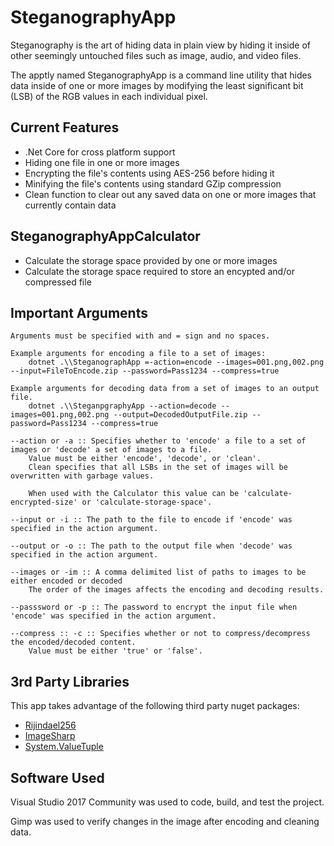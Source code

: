 SteganographyApp
=====

Steganography is the art of hiding data in plain view by hiding it inside of other seemingly untouched files such as image, audio, and video files.

The apptly named SteganographyApp is a command line utility that hides data inside of one or more images by modifying the least significant bit (LSB) of the RGB values in each individual pixel.

Current Features
---
* .Net Core for cross platform support
* Hiding one file in one or more images
* Encrypting the file's contents using AES-256 before hiding it
* Minifying the file's contents using standard GZip compression
* Clean function to clear out any saved data on one or more images that currently contain data

SteganographyAppCalculator
---
* Calculate the storage space provided by one or more images
* Calculate the storage space required to store an encypted and/or compressed file

Important Arguments
---
```
Arguments must be specified with and = sign and no spaces.

Example arguments for encoding a file to a set of images: 
    dotnet .\\SteganographApp =-action=encode --images=001.png,002.png --input=FileToEncode.zip --password=Pass1234 --compress=true

Example arguments for decoding data from a set of images to an output file.
    dotnet .\\SteganpgraphyApp --action=decode --images=001.png,002.png --output=DecodedOutputFile.zip --password=Pass1234 --compress=true

--action or -a :: Specifies whether to 'encode' a file to a set of images or 'decode' a set of images to a file.
    Value must be either 'encode', 'decode', or 'clean'.
    Clean specifies that all LSBs in the set of images will be overwritten with garbage values.

    When used with the Calculator this value can be 'calculate-encrypted-size' or 'calculate-storage-space'.

--input or -i :: The path to the file to encode if 'encode' was specified in the action argument.

--output or -o :: The path to the output file when 'decode' was specified in the action argument.

--images or -im :: A comma delimited list of paths to images to be either encoded or decoded
    The order of the images affects the encoding and decoding results.

--passsword or -p :: The password to encrypt the input file when 'encode' was specified in the action argument.

--compress :: -c :: Specifies whether or not to compress/decompress the encoded/decoded content.
    Value must be either 'true' or 'false'.
```

3rd Party Libraries
---

This app takes advantage of the following third party nuget packages:

* [Rijindael256](https://github.com/2Toad/Rijndael256)
* [ImageSharp](https://github.com/JimBobSquarePants/ImageSharp)
* [System.ValueTuple](https://www.nuget.org/packages/System.ValueTuple/)

Software Used
---

Visual Studio 2017 Community was used to code, build, and test the project.

Gimp was used to verify changes in the image after encoding and cleaning data.